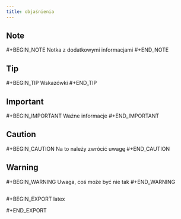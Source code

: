 ```yaml
---
title: objaśnienia
---
```


## Note
#+BEGIN_NOTE
Notka z dodatkowymi informacjami
#+END_NOTE
## Tip 
#+BEGIN_TIP
Wskazówki
#+END_TIP
## Important
#+BEGIN_IMPORTANT
Ważne informacje
#+END_IMPORTANT
## Caution
#+BEGIN_CAUTION
Na to należy zwrócić uwagę
#+END_CAUTION
## Warning
#+BEGIN_WARNING
Uwaga, coś może być nie tak
#+END_WARNING
##
#+BEGIN_EXPORT latex

#+END_EXPORT
